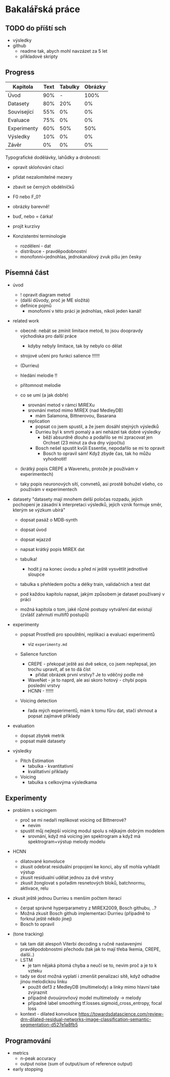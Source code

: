 # Bakalářská práce

## TODO do příští sch
- výsledky
- github
    - readme tak, abych mohl navzázet za 5 let
    - příkladové skripty

## Progress

| Kapitola    | Text | Tabulky | Obrázky |
| ----------- | ---- | ------- | ------- |
| Úvod        | 90%  | -       | 100%    |
| Datasety    | 80%  | 20%     | 0%      |
| Související | 55%  | 0%      | 0%      |
| Evaluace    | 75%  | 0%      | 0%      |
| Experimenty | 60%  | 50%     | 50%     |
| Výsledky    | 10%  | 0%      | 0%      |
| Závěr       | 0%   | 0%      | 0%      |

Typografické dodělávky, lahůdky a drobnosti:
- opravit skloňování citací
- přidat nezalomitelné mezery
- zbavit se černých obdélníčků
- F0 nebo F_0?

- obrázky barevně!

- buď, nebo = čárka!
- projít kurzívy

- Konzistentní terminologie
    - rozdělení - dat
    - distribuce - pravděpodobnostní
    - monofonní=jednohlas, jednokanálový zvuk píšu jen česky


## Písemná část
- úvod
    - ! opravit diagram metod
    - (další důvody, proč je ME složitá)
    - definice pojmů
        - monofonní v této práci je jednohlas, nikoli jeden kanál!

- related work
    - obecně: nebát se zmínit limitace metod, to jsou doopravdy východiska pro další práce
        - kdyby nebyly limitace, tak by nebylo co dělat
    - strojové učení pro funkci salience !!!!!!
    - (Durrieu)
    - hledání melodie !!
    - přítomnost melodie

    - co se umí (a jak dobře)
        - srovnání metod v rámci MIREXu
        - srovnání metod mimo MIREX (nad MedleyDB)
            - mám Salamona, Bittnerovou, Basarana
        - replication
            - popsat co jsem spustil, a že jsem dosáhl stejných výsledků
            - Durrieu byl k smrti pomalý a ani neházel tak dobré výsledky
                - běží absurdně dlouho a podařilo se mi zpracovat jen Orchset (23 minut za dva dny výpočtu)
            - Bosch nešel spustit kvůli Essentie, nepodařilo se mi to opravit
                - Bosch to opravil sám! Když zbyde čas, tak ho můžu vyhodnotit!

    - (krátký popis CREPE a Wavenetu, protože je používám v experimentech)
    - taky popis neuronových sítí, convnetů, asi prostě bohužel všeho, co používám v experimentech

- datasety
    "datasety mají mnohem delší poločas rozpadu, jejich pochopení je zásadní k interpretaci výsledků, jejich vznik formuje směr, kterým se výzkum ubírá"

    - dopsat pasáž o MDB-synth
    - dopsat úvod
    - dopsat wjazzd
    - napsat krátký popis MIREX dat
    - tabulka!
        - hodit ji na konec úvodu a před ní ještě vysvětlit jednotlivé sloupce
    - tabulka s přehledem počtu a délky train, validačních a test dat

    - pod každou kapitolu napsat, jakým způsobem je dataset používaný v práci

    - možná kapitola o tom, jaké různé postupy vytváření dat existují (zvlášť zahrnutí multif0 postupů)

- experimenty
    - popsat Prostředí pro spouštění, replikaci a evaluaci experimentů
        - viz `experimenty.md`

    - Salience function
        - CREPE - překopat ještě asi dvě sekce, co jsem nepřepsal, jen trochu upravit, ať se to dá číst
            - přidat obrázek první vrstvy? Je to vděčný podle mě
        - WaveNet - je to naprd, ale asi skoro hotový - chybí popis poslední vrstvy
        - HCNN - !!!!!!
    - Voicing detection
        - řada mých experimentů, mám k tomu fůru dat, stačí shrnout a popsat zajímavé příklady

- evaluation
    - dopsat zbytek metrik
    - popsat malé datasety

- výsledky
    - Pitch Estimation
        - tabulka - kvantitativní
        - kvalitativní příklady
    - Voicing
        - tabulka s celkovýma výsledkama

## Experimenty

- problém s voicingem
    - proč se mi nedaří replikovat voicing od Bittnerové?
        - nevim
    - spustit můj nejlepší voicing modul spolu s nějkaým dobrým modelem
        - srovnání, když má voicing jen spektrogram a když má spektrogram+výstup melody modelu

- HCNN
    - dilatované konvoluce
    - zkusit odebrat residuální propojení ke konci, aby síť mohla vyhladit výstup
    - zkusit residualní udělat jednou za dvě vrstvy
    - zkusit žonglovat s pořadim resnetových bloků, batchnormu, aktivace, relu

- zkusit ještě jednou Durrieu s menším počtem iterací
    - čerpat správné hyperparametry z MIREX2009, Bosch githubu, ..?
    - Možná zkusit Bosch github implementaci Durrieu (případně to forknul ještě někdo jinej)
    - Bosch to opravil

- (tone tracking)
    - tak tam dát alespoň Viterbi decoding s ručně nastavenými pravděpodobnostmi přechodu (tak jak to mají třeba Ikemia, CREPE, další..)
    - LSTM
        - je tam nějaká pitomá chyba a neučí se to, nevim proč a je to k vzteku
    - tady se dost možná vyplatí i zmenšit penalizaci sítě, když odhadne jinou melodickou linku
        - použít def3 z MedleyDB (multimelody) a linky mimo hlavní také zvýraznit
        - případně dvouúrovňový model multimelody -> melody
        - případně label smoothing tf.losses.sigmoid_cross_entropy, focal loss
    - kontext - dilated konvoluce https://towardsdatascience.com/review-drn-dilated-residual-networks-image-classification-semantic-segmentation-d527e1a8fb5

## Programování

- metrics
    - n-peak accuracy
    - output noise (sum of output/sum of reference output)
- early stopping
